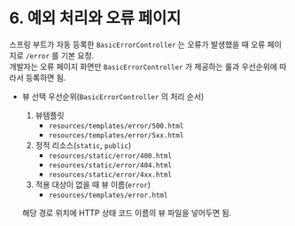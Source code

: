 # 6. 예외 처리와 오류 페이지
  스프링 부트가 자동 등록한 `BasicErrorController` 는 오류가 발생했을 때 오류 페이지로 `/error` 를 기본 요청.  
  개발자는 오류 페이지 화면만 `BasicErrorController` 가 제공하는 룰과 우선순위에 따라서 등록하면 됨.

  - 뷰 선택 우선순위(`BasicErrorController` 의 처리 순서)  
    1. 뷰템플릿  
       - `resources/templates/error/500.html`  
       - `resources/templates/error/5xx.html`  
    2. 정적 리소스(`static`, `public`)  
       - `resources/static/error/400.html`  
       - `resources/static/error/404.html`  
       - `resources/static/error/4xx.html`  
    3. 적용 대상이 없을 때 뷰 이름(`error`)  
       - `resources/templates/error.html`
    
    해당 경로 위치에 HTTP 상태 코드 이름의 뷰 파일을 넣어두면 됨.  
